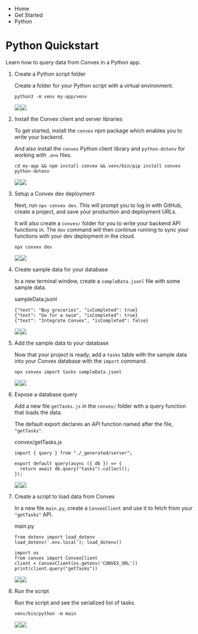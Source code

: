 <div>

<div>

<div>

<div>

-   Home
-   Get Started
-   Python

<div>

<div>

# Python Quickstart

</div>

Learn how to query data from Convex in a Python app.

1.  <div>

    <div>

    <div>

    Create a Python script folder

    </div>

    Create a folder for your Python script with a virtual environment.

    </div>

    <div>

    <div>

    <div>

        python3 -m venv my-app/venv

    <div>

    ![](data:image/svg+xml;base64,PHN2Zz48cGF0aD48L3BhdGg+PC9zdmc+)![](data:image/svg+xml;base64,PHN2Zz48cGF0aD48L3BhdGg+PC9zdmc+)

    </div>

    </div>

    </div>

    </div>

    </div>

2.  <div>

    <div>

    <div>

    Install the Convex client and server libraries

    </div>

    To get started, install the `convex` npm package which enables you
    to write your backend.

    And also install the `convex` Python client library and
    `python-dotenv` for working with `.env` files.

    </div>

    <div>

    <div>

    <div>

        cd my-app && npm install convex && venv/bin/pip install convex python-dotenv

    <div>

    ![](data:image/svg+xml;base64,PHN2Zz48cGF0aD48L3BhdGg+PC9zdmc+)![](data:image/svg+xml;base64,PHN2Zz48cGF0aD48L3BhdGg+PC9zdmc+)

    </div>

    </div>

    </div>

    </div>

    </div>

3.  <div>

    <div>

    <div>

    Setup a Convex dev deployment

    </div>

    Next, run `npx convex dev`. This will prompt you to log in with
    GitHub, create a project, and save your production and deployment
    URLs.

    It will also create a `convex/` folder for you to write your backend
    API functions in. The `dev` command will then continue running to
    sync your functions with your dev deployment in the cloud.

    </div>

    <div>

    <div>

    <div>

        npx convex dev

    <div>

    ![](data:image/svg+xml;base64,PHN2Zz48cGF0aD48L3BhdGg+PC9zdmc+)![](data:image/svg+xml;base64,PHN2Zz48cGF0aD48L3BhdGg+PC9zdmc+)

    </div>

    </div>

    </div>

    </div>

    </div>

4.  <div>

    <div>

    <div>

    Create sample data for your database

    </div>

    In a new terminal window, create a `sampleData.jsonl` file with some
    sample data.

    </div>

    <div>

    <div>

    <div>

    sampleData.jsonl

    </div>

    <div>

        {"text": "Buy groceries", "isCompleted": true}
        {"text": "Go for a swim", "isCompleted": true}
        {"text": "Integrate Convex", "isCompleted": false}

    <div>

    ![](data:image/svg+xml;base64,PHN2Zz48cGF0aD48L3BhdGg+PC9zdmc+)![](data:image/svg+xml;base64,PHN2Zz48cGF0aD48L3BhdGg+PC9zdmc+)

    </div>

    </div>

    </div>

    </div>

    </div>

5.  <div>

    <div>

    <div>

    Add the sample data to your database

    </div>

    Now that your project is ready, add a `tasks` table with the sample
    data into your Convex database with the `import` command.

    </div>

    <div>

    <div>

    <div>

        npx convex import tasks sampleData.jsonl

    <div>

    ![](data:image/svg+xml;base64,PHN2Zz48cGF0aD48L3BhdGg+PC9zdmc+)![](data:image/svg+xml;base64,PHN2Zz48cGF0aD48L3BhdGg+PC9zdmc+)

    </div>

    </div>

    </div>

    </div>

    </div>

6.  <div>

    <div>

    <div>

    Expose a database query

    </div>

    Add a new file `getTasks.js` in the `convex/` folder with a query
    function that loads the data.

    The default export declares an API function named after the file,
    `"getTasks"`.

    </div>

    <div>

    <div>

    <div>

    convex/getTasks.js

    </div>

    <div>

        import { query } from "./_generated/server";

        export default query(async ({ db }) => {
          return await db.query("tasks").collect();
        });

    <div>

    ![](data:image/svg+xml;base64,PHN2Zz48cGF0aD48L3BhdGg+PC9zdmc+)![](data:image/svg+xml;base64,PHN2Zz48cGF0aD48L3BhdGg+PC9zdmc+)

    </div>

    </div>

    </div>

    </div>

    </div>

7.  <div>

    <div>

    <div>

    Create a script to load data from Convex

    </div>

    In a new file `main.py`, create a `ConvexClient` and use it to fetch
    from your `"getTasks"` API.

    </div>

    <div>

    <div>

    <div>

    main.py

    </div>

    <div>

        from dotenv import load_dotenv
        load_dotenv('.env.local'); load_dotenv()

        import os
        from convex import ConvexClient
        client = ConvexClient(os.getenv('CONVEX_URL'))
        print(client.query("getTasks"))

    <div>

    ![](data:image/svg+xml;base64,PHN2Zz48cGF0aD48L3BhdGg+PC9zdmc+)![](data:image/svg+xml;base64,PHN2Zz48cGF0aD48L3BhdGg+PC9zdmc+)

    </div>

    </div>

    </div>

    </div>

    </div>

8.  <div>

    <div>

    <div>

    Run the script

    </div>

    Run the script and see the serialized list of tasks.

    </div>

    <div>

    <div>

    <div>

        venv/bin/python -m main

    <div>

    ![](data:image/svg+xml;base64,PHN2Zz48cGF0aD48L3BhdGg+PC9zdmc+)![](data:image/svg+xml;base64,PHN2Zz48cGF0aD48L3BhdGg+PC9zdmc+)

    </div>

    </div>

    </div>

    </div>

    </div>

</div>

</div>

</div>

</div>

</div>
